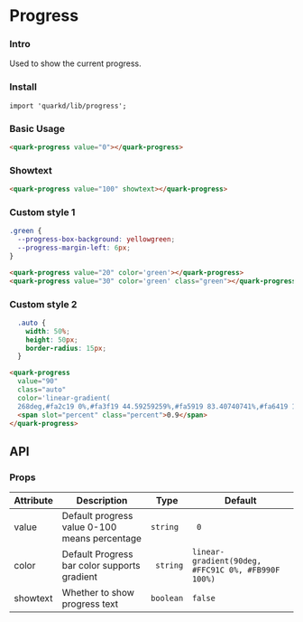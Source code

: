 # Progress

### Intro

Used to show the current progress.
### Install

```tsx
import 'quarkd/lib/progress';
```

### Basic Usage
```html
<quark-progress value="0"></quark-progress>
```
### Showtext
```html
<quark-progress value="100" showtext></quark-progress>
```

### Custom style 1
```css
.green {
  --progress-box-background: yellowgreen;
  --progress-margin-left: 6px;
}
```
```html
<quark-progress value="20" color='green'></quark-progress>
<quark-progress value="30" color='green' class="green"></quark-progress>
```
### Custom style 2
```css
  .auto {
    width: 50%;
    height: 50px;
    border-radius: 15px;
  }
```
```html
<quark-progress
  value="90"
  class="auto"
  color='linear-gradient(
  268deg,#fa2c19 0%,#fa3f19 44.59259259%,#fa5919 83.40740741%,#fa6419 100%)'>
  <span slot="percent" class="percent">0.9</span>
</quark-progress>
```
## API

### Props

| Attribute         | Description                             | Type   | Default  |
|--------------|----------------------------------|--------|------------------|
| value | Default progress value  0-100 means percentage | `string` | ` 0`  |
| color | Default Progress bar color supports gradient |` string` | `linear-gradient(90deg, #FFC91C 0%, #FB990F 100%)`  |
| showtext |  Whether to show progress text | `boolean`| `false` |